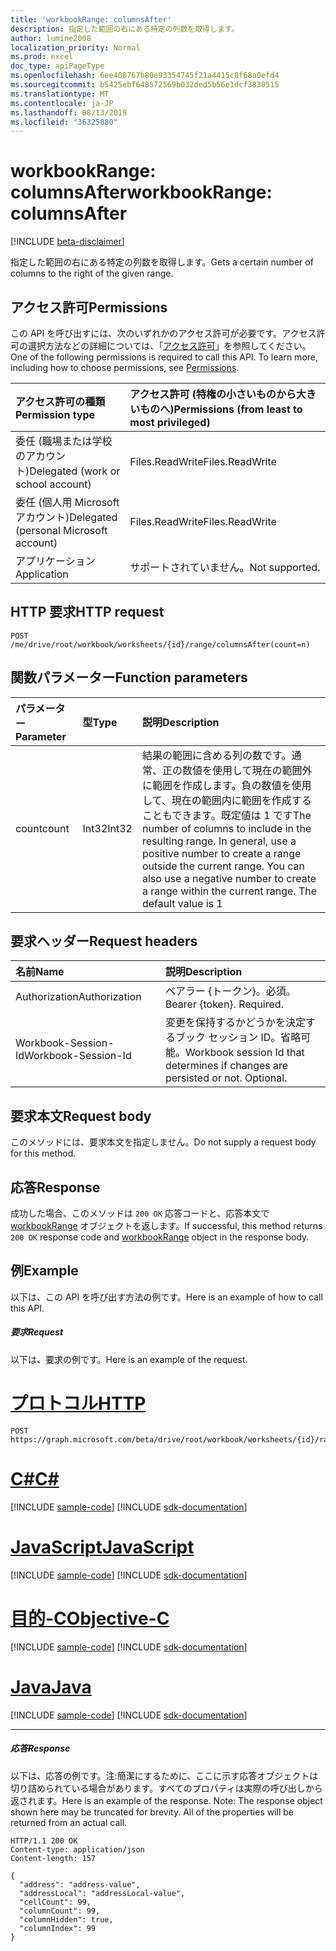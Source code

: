 ```yaml
---
title: 'workbookRange: columnsAfter'
description: 指定した範囲の右にある特定の列数を取得します。
author: lumine2008
localization_priority: Normal
ms.prod: excel
doc_type: apiPageType
ms.openlocfilehash: 6ee408767b80e93354745f21a4415c8f68a0efd4
ms.sourcegitcommit: b5425ebf648572569b032ded5b56e1dcf3830515
ms.translationtype: MT
ms.contentlocale: ja-JP
ms.lasthandoff: 08/13/2019
ms.locfileid: "36325880"
---
```

# <a name="workbookrange-columnsafter"></a><span data-ttu-id="eba8a-103">workbookRange: columnsAfter</span><span class="sxs-lookup"><span data-stu-id="eba8a-103">workbookRange: columnsAfter</span></span>

[!INCLUDE [beta-disclaimer](../../includes/beta-disclaimer.md)]

<span data-ttu-id="eba8a-104">指定した範囲の右にある特定の列数を取得します。</span><span class="sxs-lookup"><span data-stu-id="eba8a-104">Gets a certain number of columns to the right of the given range.</span></span>

## <a name="permissions"></a><span data-ttu-id="eba8a-105">アクセス許可</span><span class="sxs-lookup"><span data-stu-id="eba8a-105">Permissions</span></span>
<span data-ttu-id="eba8a-p101">この API を呼び出すには、次のいずれかのアクセス許可が必要です。アクセス許可の選択方法などの詳細については、「[アクセス許可](/graph/permissions-reference)」を参照してください。</span><span class="sxs-lookup"><span data-stu-id="eba8a-p101">One of the following permissions is required to call this API. To learn more, including how to choose permissions, see [Permissions](/graph/permissions-reference).</span></span>

|<span data-ttu-id="eba8a-108">アクセス許可の種類</span><span class="sxs-lookup"><span data-stu-id="eba8a-108">Permission type</span></span>      | <span data-ttu-id="eba8a-109">アクセス許可 (特権の小さいものから大きいものへ)</span><span class="sxs-lookup"><span data-stu-id="eba8a-109">Permissions (from least to most privileged)</span></span>              |
|:--------------------|:---------------------------------------------------------|
|<span data-ttu-id="eba8a-110">委任 (職場または学校のアカウント)</span><span class="sxs-lookup"><span data-stu-id="eba8a-110">Delegated (work or school account)</span></span> | <span data-ttu-id="eba8a-111">Files.ReadWrite</span><span class="sxs-lookup"><span data-stu-id="eba8a-111">Files.ReadWrite</span></span>    |
|<span data-ttu-id="eba8a-112">委任 (個人用 Microsoft アカウント)</span><span class="sxs-lookup"><span data-stu-id="eba8a-112">Delegated (personal Microsoft account)</span></span> | <span data-ttu-id="eba8a-113">Files.ReadWrite</span><span class="sxs-lookup"><span data-stu-id="eba8a-113">Files.ReadWrite</span></span>    |
|<span data-ttu-id="eba8a-114">アプリケーション</span><span class="sxs-lookup"><span data-stu-id="eba8a-114">Application</span></span> | <span data-ttu-id="eba8a-115">サポートされていません。</span><span class="sxs-lookup"><span data-stu-id="eba8a-115">Not supported.</span></span> |

## <a name="http-request"></a><span data-ttu-id="eba8a-116">HTTP 要求</span><span class="sxs-lookup"><span data-stu-id="eba8a-116">HTTP request</span></span>
<!-- { "blockType": "ignored" } -->
```http
POST /me/drive/root/workbook/worksheets/{id}/range/columnsAfter(count=n)

```
## <a name="function-parameters"></a><span data-ttu-id="eba8a-117">関数パラメーター</span><span class="sxs-lookup"><span data-stu-id="eba8a-117">Function parameters</span></span>

| <span data-ttu-id="eba8a-118">パラメーター</span><span class="sxs-lookup"><span data-stu-id="eba8a-118">Parameter</span></span>    | <span data-ttu-id="eba8a-119">型</span><span class="sxs-lookup"><span data-stu-id="eba8a-119">Type</span></span>   |<span data-ttu-id="eba8a-120">説明</span><span class="sxs-lookup"><span data-stu-id="eba8a-120">Description</span></span>|
|:---------------|:--------|:----------|
|<span data-ttu-id="eba8a-121">count</span><span class="sxs-lookup"><span data-stu-id="eba8a-121">count</span></span>|<span data-ttu-id="eba8a-122">Int32</span><span class="sxs-lookup"><span data-stu-id="eba8a-122">Int32</span></span>|<span data-ttu-id="eba8a-p102">結果の範囲に含める列の数です。通常、正の数値を使用して現在の範囲外に範囲を作成します。負の数値を使用して、現在の範囲内に範囲を作成することもできます。既定値は 1 です</span><span class="sxs-lookup"><span data-stu-id="eba8a-p102">The number of columns to include in the resulting range. In general, use a positive number to create a range outside the current range. You can also use a negative number to create a range within the current range. The default value is 1</span></span>|

## <a name="request-headers"></a><span data-ttu-id="eba8a-127">要求ヘッダー</span><span class="sxs-lookup"><span data-stu-id="eba8a-127">Request headers</span></span>
| <span data-ttu-id="eba8a-128">名前</span><span class="sxs-lookup"><span data-stu-id="eba8a-128">Name</span></span>       | <span data-ttu-id="eba8a-129">説明</span><span class="sxs-lookup"><span data-stu-id="eba8a-129">Description</span></span>|
|:---------------|:----------|
| <span data-ttu-id="eba8a-130">Authorization</span><span class="sxs-lookup"><span data-stu-id="eba8a-130">Authorization</span></span>  | <span data-ttu-id="eba8a-p103">ベアラー {トークン}。必須。</span><span class="sxs-lookup"><span data-stu-id="eba8a-p103">Bearer {token}. Required.</span></span> |
| <span data-ttu-id="eba8a-133">Workbook-Session-Id</span><span class="sxs-lookup"><span data-stu-id="eba8a-133">Workbook-Session-Id</span></span>  | <span data-ttu-id="eba8a-p104">変更を保持するかどうかを決定するブック セッション ID。省略可能。</span><span class="sxs-lookup"><span data-stu-id="eba8a-p104">Workbook session Id that determines if changes are persisted or not. Optional.</span></span>|

## <a name="request-body"></a><span data-ttu-id="eba8a-136">要求本文</span><span class="sxs-lookup"><span data-stu-id="eba8a-136">Request body</span></span>
<span data-ttu-id="eba8a-137">このメソッドには、要求本文を指定しません。</span><span class="sxs-lookup"><span data-stu-id="eba8a-137">Do not supply a request body for this method.</span></span>

## <a name="response"></a><span data-ttu-id="eba8a-138">応答</span><span class="sxs-lookup"><span data-stu-id="eba8a-138">Response</span></span>

<span data-ttu-id="eba8a-139">成功した場合、このメソッドは `200 OK` 応答コードと、応答本文で [workbookRange](../resources/workbookrange.md) オブジェクトを返します。</span><span class="sxs-lookup"><span data-stu-id="eba8a-139">If successful, this method returns `200 OK` response code and [workbookRange](../resources/workbookrange.md) object in the response body.</span></span>

## <a name="example"></a><span data-ttu-id="eba8a-140">例</span><span class="sxs-lookup"><span data-stu-id="eba8a-140">Example</span></span>
<span data-ttu-id="eba8a-141">以下は、この API を呼び出す方法の例です。</span><span class="sxs-lookup"><span data-stu-id="eba8a-141">Here is an example of how to call this API.</span></span>
##### <a name="request"></a><span data-ttu-id="eba8a-142">要求</span><span class="sxs-lookup"><span data-stu-id="eba8a-142">Request</span></span>
<span data-ttu-id="eba8a-143">以下は、要求の例です。</span><span class="sxs-lookup"><span data-stu-id="eba8a-143">Here is an example of the request.</span></span>

# <a name="httptabhttp"></a>[<span data-ttu-id="eba8a-144">プロトコル</span><span class="sxs-lookup"><span data-stu-id="eba8a-144">HTTP</span></span>](#tab/http)
<!-- {
  "blockType": "request",
  "name": "workbookrange_columnsafter"
}-->
```http
POST https://graph.microsoft.com/beta/drive/root/workbook/worksheets/{id}/range/columnsAfter(count=2)
```
# <a name="ctabcsharp"></a>[<span data-ttu-id="eba8a-145">C#</span><span class="sxs-lookup"><span data-stu-id="eba8a-145">C#</span></span>](#tab/csharp)
[!INCLUDE [sample-code](../includes/snippets/csharp/workbookrange-columnsafter-csharp-snippets.md)]
[!INCLUDE [sdk-documentation](../includes/snippets/snippets-sdk-documentation-link.md)]

# <a name="javascripttabjavascript"></a>[<span data-ttu-id="eba8a-146">JavaScript</span><span class="sxs-lookup"><span data-stu-id="eba8a-146">JavaScript</span></span>](#tab/javascript)
[!INCLUDE [sample-code](../includes/snippets/javascript/workbookrange-columnsafter-javascript-snippets.md)]
[!INCLUDE [sdk-documentation](../includes/snippets/snippets-sdk-documentation-link.md)]

# <a name="objective-ctabobjc"></a>[<span data-ttu-id="eba8a-147">目的-C</span><span class="sxs-lookup"><span data-stu-id="eba8a-147">Objective-C</span></span>](#tab/objc)
[!INCLUDE [sample-code](../includes/snippets/objc/workbookrange-columnsafter-objc-snippets.md)]
[!INCLUDE [sdk-documentation](../includes/snippets/snippets-sdk-documentation-link.md)]

# <a name="javatabjava"></a>[<span data-ttu-id="eba8a-148">Java</span><span class="sxs-lookup"><span data-stu-id="eba8a-148">Java</span></span>](#tab/java)
[!INCLUDE [sample-code](../includes/snippets/java/workbookrange-columnsafter-java-snippets.md)]
[!INCLUDE [sdk-documentation](../includes/snippets/snippets-sdk-documentation-link.md)]

---


##### <a name="response"></a><span data-ttu-id="eba8a-149">応答</span><span class="sxs-lookup"><span data-stu-id="eba8a-149">Response</span></span>
<span data-ttu-id="eba8a-p105">以下は、応答の例です。注:簡潔にするために、ここに示す応答オブジェクトは切り詰められている場合があります。すべてのプロパティは実際の呼び出しから返されます。</span><span class="sxs-lookup"><span data-stu-id="eba8a-p105">Here is an example of the response. Note: The response object shown here may be truncated for brevity. All of the properties will be returned from an actual call.</span></span>
<!-- {
  "blockType": "response",
  "truncated": true,
  "@odata.type": "microsoft.graph.workbookRange"
} -->
```http
HTTP/1.1 200 OK
Content-type: application/json
Content-length: 157

{
  "address": "address-value",
  "addressLocal": "addressLocal-value",
  "cellCount": 99,
  "columnCount": 99,
  "columnHidden": true,
  "columnIndex": 99
}
```
<!-- uuid: 8fcb5dbc-d5aa-4681-8e31-b001d5168d79 
2015-10-25 14:57:30 UTC -->
<!-- {
  "type": "#page.annotation",
  "description": "Example",
  "keywords": "",
  "section": "documentation",
  "tocPath": "",
  "suppressions": [
  ]
}-->
